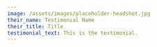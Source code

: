 ```yaml
---
image: /assets/images/placeholder-headshot.jpg
their_name: Testimonial Name
their_title: Title
testimonial_text: This is the testimonial.
---
```

